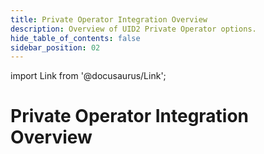 ```yaml
---
title: Private Operator Integration Overview
description: Overview of UID2 Private Operator options.
hide_table_of_contents: false
sidebar_position: 02
---
```


import Link from '@docusaurus/Link';

# Private Operator Integration Overview

